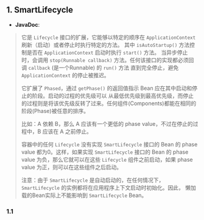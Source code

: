 ## 1. SmartLifecycle

- **JavaDoc**:

> 它是 `Lifecycle` 接口的扩展，它能够以特定的顺序在 `ApplicationContext` 刷新（启动）或者停止时执行特定的方法。
> 其中 `isAutoStartup()` 方法控制是否在 `ApplicationContext` 启动时执行 `start()` 方法。
> 当异步停止时，会调用 `stop(Runnable callback)` 方法。任何该接口的实现都必须回调 `callback` (是一个Runnable) 的 `run()` 方法
> 直到完全停止，避免 `ApplicationContext` 的停止被推迟。
> 
> 它扩展了 `Phased`，通过 `getPhase()` 的返回值指示 Bean 应在其中启动和停止的阶段。启动的过程的优先级可以
> 从最低优先级到最高优先级，而停止的过程则是将该优先级反转了过来。任何组件(Components)都能在相同的阶段(Phase)被任意的排序。
> 
> 比如：A 依赖 B，那么 A 应该有一个更低的 phase value，不过在停止的过程中，B 应该在 A 之前停止。
> 
> 容器中的任何 `Lifecycle` 没有实现 `SmartLifecycle` 接口的 Bean 的 phase value 都为0。这样，如果实现 `SmartLifecycle` 接口的 Bean
> 的 phase value 为负，那么它就可以在这些 `Lifecycle` 组件之前启动，如果 phase value 为正，则可以在这些组件之后启动。
> 
> 注意：由于 `SmartLifecycle` 是自动启动的，在任何情况下， `SmartLifecycle` 的实例都将在应用程序上下文启动时初始化。因此，
> 懒加载的Bean实际上不能影响到 `SmartLifecycle` Bean。

### 1.1 